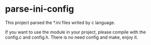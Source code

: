 parse-ini-config
=================

This project parsed the *.ini files writed by c language. 

If you want to use the module in your project, please compile with the config.c and config.h.
There is no need config and make, enjoy it.
